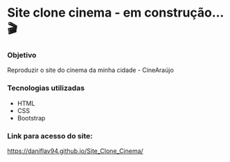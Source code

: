 # Site clone cinema - em construção...🎬

###  Objetivo

Reproduzir o site do cinema da minha cidade - CineAraújo

###  Tecnologias utilizadas

- HTML
- CSS
- Bootstrap

###  Link para acesso do site:

https://daniflav94.github.io/Site_Clone_Cinema/


